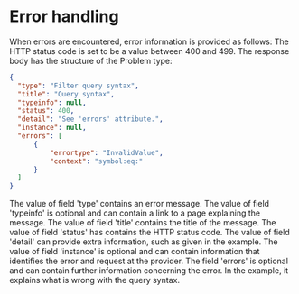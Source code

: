 # Error handling

When errors are encountered, error information is provided as follows: The HTTP status code is set to be a value between 400 and 499. The response body has the structure of the Problem type:

``` json
{
  "type": "Filter query syntax",
  "title": "Query syntax",
  "typeinfo": null,
  "status": 400,
  "detail": "See 'errors' attribute.",
  "ìnstance": null,
  "errors": [
      {
          "errortype": "InvalidValue",
          "context": "symbol:eq:"
      }
  ]
}
```

The value of field 'type' contains an error message. The value of field 'typeinfo' is optional and can contain a link to a page explaining the message. The value of field 'title' contains the title of the message. The value of field 'status' has contains the HTTP status code. The value of field 'detail' can provide extra information, such as given in the example. The value of field 'instance' is optional and can contain information that identifies the error and request at the provider. The field 'errors' is optional and can contain further information concerning the error. In the example, it explains what is wrong with the query syntax.
